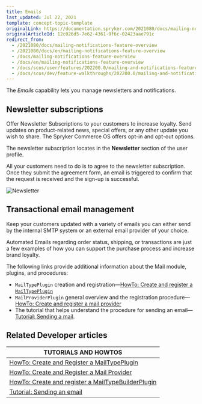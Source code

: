 ```yaml
---
title: Emails
last_updated: Jul 22, 2021
template: concept-topic-template
originalLink: https://documentation.spryker.com/2021080/docs/mailing-notifications-feature-overview
originalArticleId: 12c026d5-7e62-4361-9f6c-02423aae791c
redirect_from:
  - /2021080/docs/mailing-notifications-feature-overview
  - /2021080/docs/en/mailing-notifications-feature-overview
  - /docs/mailing-notifications-feature-overview
  - /docs/en/mailing-notifications-feature-overview
  - /docs/scos/user/features/202200.0/mailing-and-notifications-feature-overview.html
  - /docs/scos/dev/feature-walkthroughs/202200.0/mailing-and-notifications-feature-walkthrough.html  
---
```


The *Emails* capability lets you manage newsletters and notifications.

## Newsletter subscriptions

Offer Newsletter Subscriptions to your customers to increase loyalty. Send updates on product-related news, special offers, or any other update you wish to share. The Spryker Commerce OS offers opt-in and opt-out options.

The newsletter subscription locates in the **Newsletter** section of the user profile.

All your customers need to do is to agree to the newsletter subscription. Once they submit the agreement form, an email is triggered to confirm that the request is received and the sign-up is successful.

![Newsletter](https://spryker.s3.eu-central-1.amazonaws.com/docs/Features/Mailing+%26+Communication/Newsletter+Subscription/subscribe-to-the-newsletter.gif)

## Transactional email management

Keep your customers updated with a variety of emails you can either send by the internal SMTP system or an external email provider of your choice.

Automated Emails regarding order status, shipping, or transactions are just a few examples of how you can support the purchase process and increase brand loyalty.

The following links provide additional information about the Mail module, plugins, and procedures:

* `MailTypePlugin` creation and registration—[HowTo: Create and register a `MailTypePlugin`](/docs/pbc/all/emails/{{page.version}}/howto-create-and-register-a-mailtypeplugin.html)
* `MailProviderPlugin` general overview and the registration procedure—[HowTo: Create and register a mail provider](/docs/pbc/all/emails/{{page.version}}/howto-create-and-register-a-mail-provider.html)
* The tutorial that helps understand the procedure for sending an email—[Tutorial: Sending a mail](/docs/pbc/all/emails/{{page.version}}/tutorial-sending-an-email.html).


## Related Developer articles

 | TUTORIALS AND HOWTOS |
|---------|
| [HowTo: Create and Register a MailTypePlugin](/docs/pbc/all/emails/{{page.version}}/howto-create-and-register-a-mailtypeplugin.html) |
| [HowTo: Create and Register a Mail Provider](/docs/pbc/all/emails/{{page.version}}/howto-create-and-register-a-mail-provider.html)  |
| [HowTo: Create and register a MailTypeBuilderPlugin](/docs/pbc/all/emails/{{page.version}}/howto-create-and-register-a-mail-type-builder-plugin.html) |
| [Tutorial: Sending an email](/docs/pbc/all/emails/{{page.version}}/tutorial-sending-an-email.html)  |
